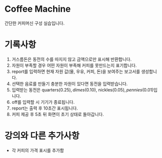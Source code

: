 # Coffee Machine
간단한 커피머신 구성 실습입니다.
# 기록사항
1. 거스름돈은 동전의 수를 따지지 않고 금액으로만 표시해 반환합니다.
2. 자원이 부족할 경우 어떤 자원이 부족해 커피를 못만드는지 표기합니다.
3. report를 입력하면 현재 자원 값(물, 우유, 커피, 돈)을 보여주는 보고서를 생성합니다.
4. 선택한 음료를 만들기 충분한 자원이 있다면 동전을 입력받습니다.
5. 입력받는 동전은 quarters($0.25), dimes($0.10), nickles($0.05), pennies($0.01)입니다.
6. off를 입력할 시 기기가 종료됩니다.
7. report는 출력 후 10초간 표시됩니다.
8. 커피 제공 후 5초 뒤 화면이 초기 상태로 돌아갑니다.
# 강의와 다른 추가사항
- 각 커피의 가격 표시를 추가함
